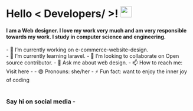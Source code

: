  <h1> Hello < Developers/ >! <img src = "https://raw.githubusercontent.com/MartinHeinz/MartinHeinz/master/wave.gif" width = 30px> </h1>
 <h4>I am a Web designer. I love my work very much and am very responsible towards my work. I study in computer science and engineering.</h4> 
- 🔭 I’m currently working on e-commerce-website-design. <br>
- 🌱 I’m currently learning laravel.
- 👯 I’m looking to collaborate on Open source contributor. 
- 💬 Ask me about web design. 
- 📫 How to reach me: Visit here - 
- 😄 Pronouns: she/her 
- ⚡ Fun fact: want to enjoy the inner joy of coding 
 

<br/>




<br/>
<h3>Say hi on social media -</h3>


 
